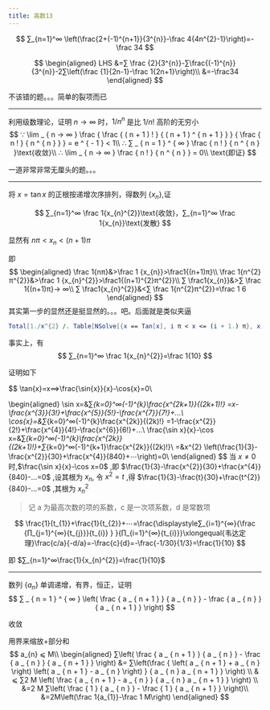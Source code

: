 ```yaml
---
title: 高数13
---
```


$$
∑_{n=1}^∞ \left(\frac{2+(-1)^{n+1}}{3^{n}}-\frac 4{4n^{2}-1}\right)=-\frac 34
$$

$$
\begin{aligned}
LHS
&=∑ \frac {2}{3^{n}}-∑\frac{(-1)^{n}}{3^{n}}-2∑\left(\frac {1}{2n-1}-\frac 1{2n+1}\right)\\
&=-\frac34
\end{aligned}
$$

不该错的题。。。简单的裂项而已

---

利用级数理论，证明 $n→ ∞$ 时，$1/n^{n}$ 是比 $1/n!$ 高阶的无穷小
$$
∵ \lim _ { n → ∞ } \frac { \frac { ( n + 1 ) ! } { ( n + 1 ) ^ { n + 1 } } } { \frac { n ! } { n ^ { n } } } = e ^ { - 1 } < 1\\
∴ ∑ _ { n = 1 } ^ { ∞ } \frac { n ! } { n ^ { n } }\text{收敛}\\
∴ \lim _ { n → ∞ } \frac { n ! } { n ^ { n } } = 0\\
\text{即证}
$$

一道非常非常无厘头的题。。。

---

将 $x=\tan x$ 的正根按递增次序排列，得数列 $\{x_{n}\}$,证

$$
∑_{n=1}^∞ \frac 1{x_{n}^{2}}\text{收敛}，∑_{n=1}^∞ \frac 1{x_{n}}\text{发散}
$$

显然有 $nπ<x_{n}<(n+1)π$

即
$$
\begin{aligned}
\frac 1{nπ}&>\frac 1 {x_{n}}>\frac1{(n+1)π}\\
\frac 1{n^{2}π^{2}}&>\frac 1 {x_{n}^{2}}>\frac1{(n+1)^{2}π^{2}}\\
∑ \frac1{x_{n}}&>∑ \frac 1{(n+1)π}→ ∞\\
∑ \frac1{x_{n}^{2}}&<∑ \frac 1{n^{2}π^{2}}=\frac 1 6
\end{aligned}
$$
其实第一步的显然还是挺显然的。。。吧。后面就是类似夹逼

```mathematica
Total[1./x^{2} /. Table[NSolve[{x == Tan[x], i π < x <= (i + 1.) π}, x], {i, 1, 400}]]
```

事实上，有
$$
∑_{n=1}^∞ \frac 1{x_{n}^{2}}=\frac 1{10}
$$

证明如下

$$
\tan{x}=x⟹\frac{\sin{x}}{x}-\cos{x}=0\\

\begin{aligned}
\sin x=&∑_{k=0}^∞(-1)^{k}\frac{x^{2k+1}}{(2k+1)!}
=x-\frac{x^{3}}{3!}+\frac{x^{5}}{5!}-\frac{x^{7}}{7!}+...\\
\cos{x}=&∑_{k=0}^∞(-1)^{k}\frac{x^{2k}}{(2k)!}
=1-\frac{x^{2}}{2!}+\frac{x^{4}}{4!}-\frac{x^{6}}{6!}+...\\
\frac{\sin x}{x}-\cos x=&∑_{k=0}^∞(-1)^{k}\frac{x^{2k}}{(2k+1)!}+∑_{k=0}^∞(-1)^{k+1}\frac{x^{2k}}{(2k)!}\\
=&x^{2} \left(\frac{1}{3}-\frac{x^{2}}{30}+\frac{x^{4}}{840}+⋯\right)=0\\
\end{aligned}
$$
当 $x≠0$ 时,$\frac{\sin x}{x}-\cos x=0$ ,即 $\frac{1}{3}-\frac{x^{2}}{30}+\frac{x^{4}}{840}-...=0$ ,设其根为 $x_{n}$,
令 $x^{2}=t$ ,得 $\frac{1}{3}-\frac{t}{30}+\frac{t^{2}}{840}-...=0$ ,其根为 $x_{n}^{2}$

>记 a 为最高次数的项的系数，c 是一次项系数，d 是常数项

$$
\frac{1}{t_{1}}+\frac{1}{t_{2}}+⋯=\frac{\displaystyle∑_{i=1}^{∞}{\frac
    {∏_{j=1}^{∞}{t_{j}}}{t_{i}}
    }
    }{∏_{i=1}^{∞}{t_{i}}}\xlongequal{韦达定理}\frac{c/a}{-d/a}=-\frac{c}{d}=-\frac{-1/30}{1/3}=\frac{1}{10}
$$


即 $∑_{n=1}^∞\frac{1}{x_{n}^{2}}=\frac{1}{10}$


---

数列 $\{a_{n}\}$ 单调递增，有界，恒正，证明
$$
∑ _ { n = 1 } ^ { ∞ } \left( \frac { a _ { n + 1 } } { a _ { n } } - \frac { a _ { n } } { a _ { n + 1 } } \right)
$$

收敛

用界来缩放+部分和
$$
a_{n} ⩽  M\\
\begin{aligned}
∑\left( \frac { a _ { n + 1 } } { a _ { n } } - \frac { a _ { n } } { a _ { n + 1 } } \right)
&= ∑\left(\frac { \left( a _ { n + 1 } + a _ { n } \right) \left( a _ { n + 1 } - a _ { n } \right) } { a _ { n } a _ { n + 1 } } \right) \\
& ⩽  ∑2 M \left( \frac { a _ { n + 1 } - a _ { n } } { a _ { n } a _ { n + 1 } } \right) \\
&=2 M ∑\left( \frac { 1 } { a _ { n } } - \frac { 1 } { a _ { n + 1 } } \right)\\
&=2M\left(\frac 1{a_{1}}-\frac 1 M\right)
\end{aligned}
$$
